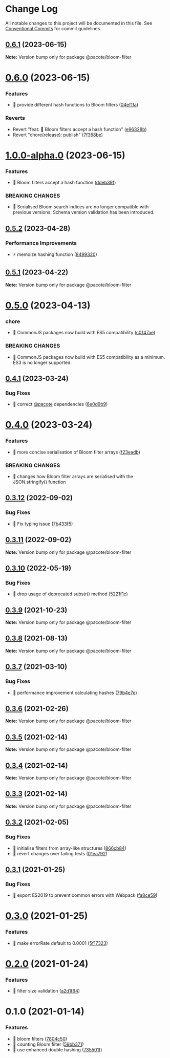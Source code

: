 # Change Log

All notable changes to this project will be documented in this file.
See [Conventional Commits](https://conventionalcommits.org) for commit guidelines.

## [0.6.1](https://github.com/PacoteJS/pacote/compare/@pacote/bloom-filter@0.6.0...@pacote/bloom-filter@0.6.1) (2023-06-15)

**Note:** Version bump only for package @pacote/bloom-filter

# [0.6.0](https://github.com/PacoteJS/pacote/compare/@pacote/bloom-filter@1.0.0-alpha.0...@pacote/bloom-filter@0.6.0) (2023-06-15)

### Features

- 🎸 provide different hash functions to Bloom filters ([04ef1fa](https://github.com/PacoteJS/pacote/commit/04ef1faa6b22e04d782fecafc182a81924bfee6e))

### Reverts

- Revert "feat: 🎸 Bloom filters accept a hash function" ([e96328b](https://github.com/PacoteJS/pacote/commit/e96328bd0773e565b8176b0ba380c0d13bd649dc))
- Revert "chore(release): publish" ([7f358be](https://github.com/PacoteJS/pacote/commit/7f358be82b8df583c598635d87f169164c3f1d56))

# [1.0.0-alpha.0](https://github.com/PacoteJS/pacote/compare/@pacote/bloom-filter@0.5.2...@pacote/bloom-filter@1.0.0-alpha.0) (2023-06-15)

### Features

- 🎸 Bloom filters accept a hash function ([ddeb39f](https://github.com/PacoteJS/pacote/commit/ddeb39fe69c8321b3711e4846c4fad9dff1bc6e9))

### BREAKING CHANGES

- 🧨 Serialised Bloom search indices are no longer compatible with previous
  versions. Schema version validation has been introduced.

## [0.5.2](https://github.com/PacoteJS/pacote/compare/@pacote/bloom-filter@0.5.1...@pacote/bloom-filter@0.5.2) (2023-04-28)

### Performance Improvements

- ⚡️ memoize hashing function ([8499330](https://github.com/PacoteJS/pacote/commit/8499330196a4bb23fee0fe643cd4124a803535b8))

## [0.5.1](https://github.com/PacoteJS/pacote/compare/@pacote/bloom-filter@0.5.0...@pacote/bloom-filter@0.5.1) (2023-04-22)

**Note:** Version bump only for package @pacote/bloom-filter

# [0.5.0](https://github.com/PacoteJS/pacote/compare/@pacote/bloom-filter@0.4.1...@pacote/bloom-filter@0.5.0) (2023-04-13)

### chore

- 🤖 CommonJS packages now build with ES5 compatibility ([c0147ae](https://github.com/PacoteJS/pacote/commit/c0147aeffb81322ea59174a3961b10cfb3bf81e5))

### BREAKING CHANGES

- 🧨 CommonJS packages now build with ES5 compatibility as a minimum. ES3 is
  no longer supported.

## [0.4.1](https://github.com/PacoteJS/pacote/compare/@pacote/bloom-filter@0.4.0...@pacote/bloom-filter@0.4.1) (2023-03-24)

### Bug Fixes

- 🐛 correct [@pacote](https://github.com/pacote) dependencies ([6e0d9b9](https://github.com/PacoteJS/pacote/commit/6e0d9b92bd30b6a5dacb79173787904d621706d0))

# [0.4.0](https://github.com/PacoteJS/pacote/compare/@pacote/bloom-filter@0.3.12...@pacote/bloom-filter@0.4.0) (2023-03-24)

### Features

- 🎸 more concise serialisation of Bloom filter arrays ([f23eadb](https://github.com/PacoteJS/pacote/commit/f23eadb9860862e6c51682d357dcbe8f3d6c3d87))

### BREAKING CHANGES

- 🧨 changes how Bloom filter arrays are serialised with the JSON.stringify()
  function

## [0.3.12](https://github.com/PacoteJS/pacote/compare/@pacote/bloom-filter@0.3.11...@pacote/bloom-filter@0.3.12) (2022-09-02)

### Bug Fixes

- 🐛 Fix typing issue ([7b433f5](https://github.com/PacoteJS/pacote/commit/7b433f5a50bc9462f13db945e7a458af76eeadd2))

## [0.3.11](https://github.com/PacoteJS/pacote/compare/@pacote/bloom-filter@0.3.10...@pacote/bloom-filter@0.3.11) (2022-09-02)

**Note:** Version bump only for package @pacote/bloom-filter

## [0.3.10](https://github.com/PacoteJS/pacote/compare/@pacote/bloom-filter@0.3.9...@pacote/bloom-filter@0.3.10) (2022-05-19)

### Bug Fixes

- 🐛 drop usage of deprecated substr() method ([5221f1c](https://github.com/PacoteJS/pacote/commit/5221f1c4406cb9e208812edc4ad88bd60b1c5ab5))

## [0.3.9](https://github.com/PacoteJS/pacote/compare/@pacote/bloom-filter@0.3.8...@pacote/bloom-filter@0.3.9) (2021-10-23)

**Note:** Version bump only for package @pacote/bloom-filter

## [0.3.8](https://github.com/PacoteJS/pacote/compare/@pacote/bloom-filter@0.3.7...@pacote/bloom-filter@0.3.8) (2021-08-13)

**Note:** Version bump only for package @pacote/bloom-filter

## [0.3.7](https://github.com/PacoteJS/pacote/compare/@pacote/bloom-filter@0.3.6...@pacote/bloom-filter@0.3.7) (2021-03-10)

### Bug Fixes

- 🐛 performance improvement calculating hashes ([79b4e7e](https://github.com/PacoteJS/pacote/commit/79b4e7edd86425442b0a099d0cfeae8af2ac4a07))

## [0.3.6](https://github.com/PacoteJS/pacote/compare/@pacote/bloom-filter@0.3.5...@pacote/bloom-filter@0.3.6) (2021-02-26)

**Note:** Version bump only for package @pacote/bloom-filter

## [0.3.5](https://github.com/PacoteJS/pacote/compare/@pacote/bloom-filter@0.3.4...@pacote/bloom-filter@0.3.5) (2021-02-14)

**Note:** Version bump only for package @pacote/bloom-filter

## [0.3.4](https://github.com/PacoteJS/pacote/compare/@pacote/bloom-filter@0.3.3...@pacote/bloom-filter@0.3.4) (2021-02-14)

**Note:** Version bump only for package @pacote/bloom-filter

## [0.3.3](https://github.com/PacoteJS/pacote/compare/@pacote/bloom-filter@0.3.2...@pacote/bloom-filter@0.3.3) (2021-02-14)

**Note:** Version bump only for package @pacote/bloom-filter

## [0.3.2](https://github.com/PacoteJS/pacote/compare/@pacote/bloom-filter@0.3.1...@pacote/bloom-filter@0.3.2) (2021-02-05)

### Bug Fixes

- 🐛 initialise filters from array-like structures ([866cb84](https://github.com/PacoteJS/pacote/commit/866cb84d75f99adab4d775f82dee74083b390007))
- 🐛 revert changes over failing tests ([01ea792](https://github.com/PacoteJS/pacote/commit/01ea7924e9bf69ea98d83f33de65b5d5dd9596df))

## [0.3.1](https://github.com/PacoteJS/pacote/compare/@pacote/bloom-filter@0.3.0...@pacote/bloom-filter@0.3.1) (2021-01-25)

### Bug Fixes

- 🐛 export ES2019 to prevent common errors with Webpack ([fa8ce59](https://github.com/PacoteJS/pacote/commit/fa8ce59f925e1c888f9727291612490b30dd5842))

# [0.3.0](https://github.com/PacoteJS/pacote/compare/@pacote/bloom-filter@0.2.0...@pacote/bloom-filter@0.3.0) (2021-01-25)

### Features

- 🎸 make errorRate default to 0.0001 ([5f17323](https://github.com/PacoteJS/pacote/commit/5f17323d7da4661be58426072f0f628292e1b77b))

# [0.2.0](https://github.com/PacoteJS/pacote/compare/@pacote/bloom-filter@0.1.0...@pacote/bloom-filter@0.2.0) (2021-01-24)

### Features

- 🎸 filter size validation ([a2d1f64](https://github.com/PacoteJS/pacote/commit/a2d1f6417cce7349e897adc3b0e89e0875c7bc7b))

# 0.1.0 (2021-01-14)

### Features

- 🎸 bloom filters ([7804c50](https://github.com/PacoteJS/pacote/commit/7804c5091746a5c4de8f3a08d03ce91fe64ad40b))
- 🎸 counting Bloom filter ([59bb371](https://github.com/PacoteJS/pacote/commit/59bb3716486fca1c6ba9c71bd55ff1806421e25c))
- 🎸 use enhanced double hashing ([735501f](https://github.com/PacoteJS/pacote/commit/735501fbdd7cec77a9162a959885124497dafdd7))
